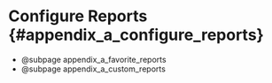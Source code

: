 Configure Reports {#appendix_a_configure_reports}
==============================================

* @subpage appendix_a_favorite_reports
* @subpage appendix_a_custom_reports

